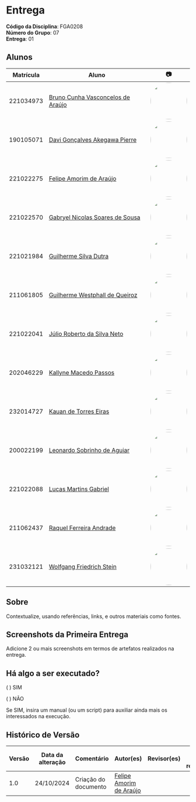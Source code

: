 # Entrega

**Código da Disciplina**: FGA0208<br>
**Número do Grupo**: 07<br>
**Entrega**: 01<br>

## Alunos

| Matrícula   | Aluno | 📷 |
|-------------|---------------------------------------------------------|-------------|
| 221034973   | [Bruno Cunha Vasconcelos de Araújo](https://github.com/brunocva) | <img width="100" src="https://github.com/brunocva.png" style="border-radius: 50px"/> |
| 190105071   | [Davi Gonçalves Akegawa Pierre](https://github.com/DaviPierre) | <img width="100" src="https://github.com/DaviPierre.png" style="border-radius: 50px"/> |
| 221022275   | [Felipe Amorim de Araújo](https://github.com/lipeaaraujo) | <img width="100" src="https://github.com/lipeaaraujo.png" style="border-radius: 50px"/> |
| 221022570   | [Gabryel Nicolas Soares de Sousa](https://github.com/gabryelns) | <img width="100" src="https://github.com/gabryelns.png" style="border-radius: 50px"/> |
| 221021984   | [Guilherme Silva Dutra](https://github.com/GuiDutra21) | <img width="100" src="https://github.com/GuiDutra21.png" style="border-radius: 50px"/> |
| 211061805   | [Guilherme Westphall de Queiroz](https://github.com/west7) | <img width="100" src="https://github.com/west7.png" style="border-radius: 50px"/> |
| 221022041   | [Júlio Roberto da Silva Neto](https://github.com/JulioR2022) | <img width="100" src="https://github.com/JulioR2022.png" style="border-radius: 50px"/> |
| 202046229   | [Kallyne Macedo Passos](https://github.com/kalipassos) | <img width="100" src="https://github.com/kalipassos.png" style="border-radius: 50px"/> |
| 232014727   | [Kauan de Torres Eiras](https://github.com/kauaneiras) | <img width="100" src="https://github.com/kauaneiras.png" style="border-radius: 50px"/> |
| 200022199   | [Leonardo Sobrinho de Aguiar](https://github.com/Leonardo0o0) | <img width="100" src="https://github.com/Leonardo0o0.png" style="border-radius: 50px"/> |
| 221022088   | [Lucas Martins Gabriel](https://github.com/martinsglucas) | <img width="100" src="https://github.com/martinsglucas.png" style="border-radius: 50px"/> |
| 211062437   | [Raquel Ferreira Andrade](https://github.com/raquel-andrade) | <img width="100" src="https://github.com/raquel-andrade.png" style="border-radius: 50px"/> |
| 231032121   | [Wolfgang Friedrich Stein](https://github.com/Wolffstein) | <img width="100" src="https://github.com/Wolffstein.png" style="border-radius: 50px"/> |

## Sobre 
Contextualize, usando referências, links, e outros materiais como fontes.

## Screenshots da Primeira Entrega
Adicione 2 ou mais screenshots em termos de artefatos realizados na entrega.

## Há algo a ser executado?

( ) SIM

( ) NÃO

Se SIM, insira um manual (ou um script) para auxiliar ainda mais os interessados na execução.

## Histórico de Versão

| Versão | Data da alteração | Comentário | Autor(es) | Revisor(es) | Data de revisão |
| -- | -- | -- | -- | -- | -- |
| 1.0 | 24/10/2024 | Criação do documento | [Felipe Amorim de Araújo](https://github.com/lipeaaraujo) | | |
